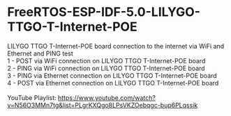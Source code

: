 # FreeRTOS-ESP-IDF-5.0-LILYGO-TTGO-T-Internet-POE
LILYGO TTGO T-Internet-POE board connection to the internet via WiFi and Ethernet and PING test <br>
1 - POST via WiFi connection on LILYGO TTGO T-Internet-POE board <br>
2 - PING via WiFi connection on LILYGO TTGO T-Internet-POE board <br>
3 - PING via Ethernet connection on LILYGO TTGO T-Internet-POE board  <br>
4 - POST via Ethernet connection on LILYGO TTGO T-Internet-POE board  <br><br>
YouTube Playlist: https://www.youtube.com/watch?v=N56O3MMn7tg&list=PLgrKXQgo8LPsVKZOebqgc-bup6PLqssik <br>
